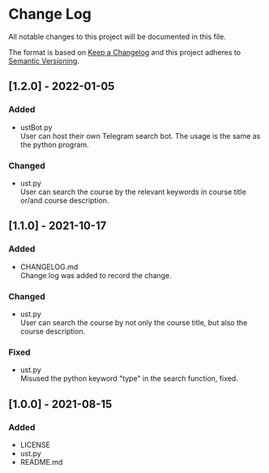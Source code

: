 
# Change Log
All notable changes to this project will be documented in this file.

The format is based on [Keep a Changelog](http://keepachangelog.com/)
and this project adheres to [Semantic Versioning](http://semver.org/).

## [1.2.0] - 2022-01-05

### Added
- ustBot.py  
User can host their own Telegram search bot. The usage is the same as the python program.

### Changed
- ust.py  
User can search the course by the relevant keywords in course title or/and course description.

## [1.1.0] - 2021-10-17

### Added
- CHANGELOG.md  
Change log was added to record the change.

### Changed
- ust.py  
User can search the course by not only the course title, but also the course description.

### Fixed
- ust.py  
Misused the python keyword "type" in the search function, fixed.

## [1.0.0] - 2021-08-15

### Added
- LICENSE
- ust.py
- README.md
